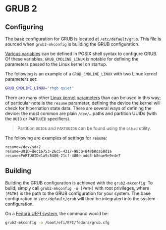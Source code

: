 # GRUB 2

## Configuring

The base configuration for GRUB is located at `/etc/default/grub`. This file is
sourced when `grub2-mkconfig` is building the GRUB configuration.

[Various variables](https://www.gnu.org/software/grub/manual/grub/grub.html#Configuration)
can be defined in POSIX shell syntax to configure GRUB. Of these variables, `GRUB_CMDLINE_LINUX` is notable for defining the parameters passed to the Linux
kernel on startup.

The following is an example of a `GRUB_CMDLINE_LINUX` with two Linux kernel
parameters set:

````````````````````````````````````````````````````````````````````````````` sh
GRUB_CMDLINE_LINUX="rhgb quiet"
````````````````````````````````````````````````````````````````````````````````

There are many other
[Linux kernel parameters](https://www.kernel.org/doc/html/latest/admin-guide/kernel-parameters.html)
than can be used in this way; of particular note is the `resume` parameter,
defining the device the kernel will check for hibernation state data. There are
several ways of defining the device: the most common are plain `/dev/…` paths
and partition UUIDs (with the `UUID` or `PARTUUID` specifiers).

> Partition `UUID`s and `PARTUUID`s can be found using the `blkid` utility.

The following are examples of settings for `resume`:

`````````````````````````````````````````````````````````````````````````` linux
resume=/dev/sda2
resume=UUID=dec16753-26c5-4317-983b-848b8da58d1a
resume=PARTUUID=1a9c5486-21cf-480e-add5-b8eae9e9e4e7
````````````````````````````````````````````````````````````````````````````````

## Building

Building the GRUB configuration is achieved with the `grub2-mkconfig`. To build,
simply call `grub2-mkconfig -o [PATH]` with root privileges, where `[PATH]` is
the path to the GRUB configuration for your system. The base configuration in
`/etc/default/grub` will then be integrated into the system configuration.

On a [Fedora UEFI system](https://docs.fedoraproject.org/en-US/quick-docs/bootloading-with-grub2/#create-a-grub-2-configuration),
the command would be:

````````````````````````````````````````````````````````````````````````````` sh
grub2-mkconfig -o /boot/efi/EFI/fedora/grub.cfg
````````````````````````````````````````````````````````````````````````````````
